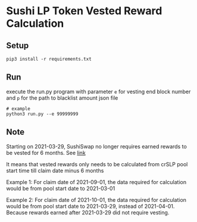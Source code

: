 # Sushi LP Token Vested Reward Calculation

## Setup
```
pip3 install -r requirements.txt
```

## Run
execute the run.py program with parameter ```e``` for vesting end block number and ```p``` for the path to blacklist amount json file

```
# example
python3 run.py --e 99999999
```
## Note
Starting on 2021-03-29, SushiSwap no longer requires earned rewards to be vested for 6 months. See [link](https://docs.sushi.com/faq-1/vesting-faq)

It means that vested rewards only needs to be calculated from crSLP pool start time till claim date minus 6 months

Example 1:
For claim date of 2021-09-01, the data required for calculation would be from pool start date to 2021-03-01

Example 2:
For claim date of 2021-10-01, the data required for calculation would be from pool start date to 2021-03-29, instead of 2021-04-01. Because rewards earned after 2021-03-29 did not require vesting.




